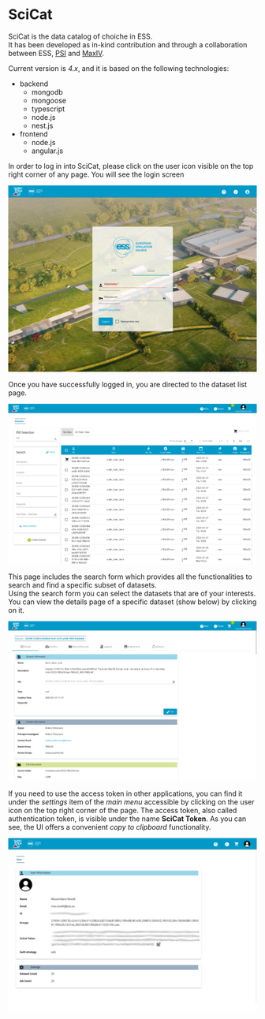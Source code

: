 # SciCat

SciCat is the data catalog of choiche in ESS.  
It has been developed as in-kind contribution and through a collaboration between ESS, [PSI](https://www.psi.ch/en) and [MaxIV](https://www.maxiv.lu.se/).  

Current version is _4.x_, and it is based on the following technologies:
- backend
  - mongodb
  - mongoose
  - typescript
  - node.js
  - nest.js
- frontend
  - node.js
  - angular.js

In order to log in into SciCat, please click on the user icon visible on the top right corner of any page. You will see the login screen

![SciCat Datasets List](images/scicat_login.png)

Once you have successfully logged in, you are directed to the dataset list page.  
  
![SciCat Datasets List](images/scicat_datasets_list.png)

This page includes the search form which provides all the functionalities to search and find a specific subset of datasets.  
Using the search form you can select the datasets that are of your interests. You can view the details page of a specific dataset (show below) by clicking on it.

![SciCat Dataset List](images/scicat_dataset_details.png)

If you need to use the access token in other applications, you can find it under the _settings_ item of the _main menu_ accessible by clicking on the user icon on the top right corner of the page. 
The access token, also called authentication token, is visible under the name __SciCat Token__. As you can see, the UI offers a convenient _copy to clipboard_ functionality.

![SciCat User Settings](images/scicat_user_settings.png)
